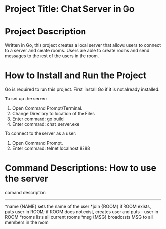 # Project Title: Chat Server in Go  

# Project Description
Written in Go, this project creates a local server that allows users to connect to a server and create rooms. Users are able to create rooms and send messages to the 
rest of the users in the room. 

# How to Install and Run the Project 
Go is required to run this project. First, install Go if it is not already installed. 

To set up the server:
1. Open Command Prompt/Terminal.
2. Change Directory to location of the Files 
3. Enter command: go build
4. Enter command: chat_server.exe

To connect to the server as a user:
1. Open Command Prompt.
2. Enter command: telnet localhost 8888

# Command Descriptions: How to use the server 
comand        description
-------       --------------
*name {NAME}  sets the name of the user 
*join {ROOM}  if ROOM exists, puts user in ROOM; if ROOM does not exist, creates user and puts - user in ROOM 
*rooms        lists all current rooms 
*msg {MSG}    broadcasts MSG to all members in the room 
